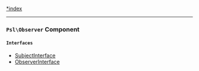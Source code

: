 <!--
    This markdown file was generated using `docs/documenter.php`.

    Any edits to it will likely be lost.
-->

[*index](./../README.md)

---

### `Psl\Observer` Component

#### `Interfaces`

- [SubjectInterface](./../../src/Psl/Observer/SubjectInterface.php#L7)
- [ObserverInterface](./../../src/Psl/Observer/ObserverInterface.php#L10)


